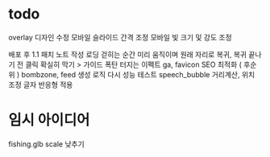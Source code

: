 # todo

overlay 디자인 수정
모바일 슬라이드 간격 조정
모바일 빛 크기 및 강도 조정

배포 후 1.1 패치 노트 작성
로딩 걷히는 순간 미리 움직이며 원래 자리로 복귀, 복귀 끝나기 전 클릭 확실히 막기 > 가이드
폭탄 터지는 이펙트
ga, favicon
SEO 최적화 ( 후순위 )
bombzone, feed 생성 로직 다시
성능 테스트
speech_bubble 거리계산, 위치 조정
글자 반응형 적용

# 임시 아이디어

fishing.glb scale 낮추기
